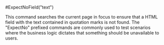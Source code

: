 #ExpectNoField("text")



This command searches the current page in focus to ensure that a HTML field with the text contained in
quotation marks is not found. The "ExpectNo" prefixed commands are commonly used to test scenarios where the business logic dictates that something should be unavailable to users.